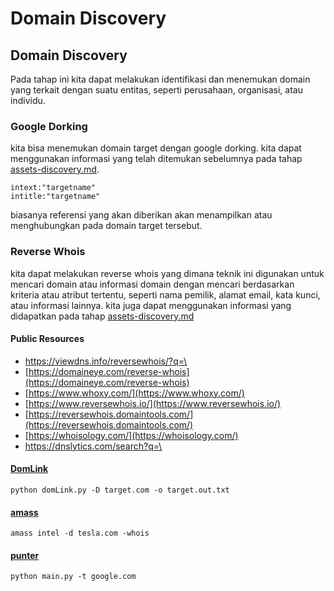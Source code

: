 # Domain Discovery

## Domain Discovery

Pada tahap ini kita dapat melakukan identifikasi dan menemukan domain yang terkait dengan suatu entitas, seperti perusahaan, organisasi, atau individu.

### Google Dorking

kita bisa menemukan domain target dengan google dorking. kita dapat menggunakan informasi yang telah ditemukan sebelumnya pada tahap [assets-discovery.md](assets-discovery.md "mention").

```
intext:"targetname"
intitle:"targetname"
```

biasanya referensi yang akan diberikan akan menampilkan atau menghubungkan pada domain target tersebut.

### Reverse Whois&#x20;

kita dapat melakukan reverse whois yang dimana teknik ini digunakan untuk mencari domain atau informasi domain dengan mencari berdasarkan kriteria atau atribut tertentu, seperti nama pemilik, alamat email, kata kunci, atau informasi lainnya. kita juga dapat menggunakan informasi yang didapatkan pada tahap [assets-discovery.md](assets-discovery.md "mention")

#### Public Resources

* [https://viewdns.info/reversewhois/?q=\<target>](https://viewdns.info/reversewhois/?q=%3Ctarget%3E)
* [https://domaineye.com/reverse-whois](https://domaineye.com/reverse-whois)
* [https://www.whoxy.com/](https://www.whoxy.com/)
* [https://www.reversewhois.io/](https://www.reversewhois.io/)
* [https://reversewhois.domaintools.com/](https://reversewhois.domaintools.com/)
* [https://whoisology.com/](https://whoisology.com/)
* [https://dnslytics.com/search?q=\<target>](https://dnslytics.com/search?q=%3Ctarget%3E)

#### [DomLink](https://github.com/vysecurity/DomLink)

```
python domLink.py -D target.com -o target.out.txt
```

#### [amass](https://github.com/owasp-amass/amass)

```
amass intel -d tesla.com -whois
```

#### [punter](https://github.com/nethunteros/punter)

```
python main.py -t google.com
```

##

